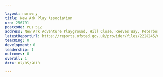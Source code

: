 ```yaml
---

layout: nursery
title: New Ark Play Association
urn: 256791
postcode: PE1 5LZ
address: New Ark Adventure Playground, Hill Close, Reeves Way, Peterborough, Cambridgeshire, PE1 5LZ
latestReportUrl: https://reports.ofsted.gov.uk/provider/files/2226245/urn/256791.pdf
teaching: 0
development: 0
leadership: 1
outcomes: 0
overall: 1
date: 02/05/2013

---
```

